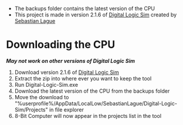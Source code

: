 - The backups folder contains the latest version of the CPU
- This project is made in version 2.1.6 of [Digital Logic Sim](https://sebastian.itch.io/digital-logic-sim) created by [Sebastian Lague](https://www.youtube.com/c/SebastianLague)

# Downloading the CPU
***May not work on other versions of Digital Logic Sim***
1. Download version 2.1.6 of [Digital Logic Sim](https://sebastian.itch.io/digital-logic-sim)
2. Extract the zip into where ever you want to keep the tool
3. Run Digital-Logic-Sim.exe
4. Download the latest version of the CPU from the backups folder
5. Move the download to "%userprofile%/AppData/LocalLow/SebastianLague/Digital-Logic-Sim/Projects" in file explorer
6. 8-Bit Computer will now appear in the projects list in the tool
